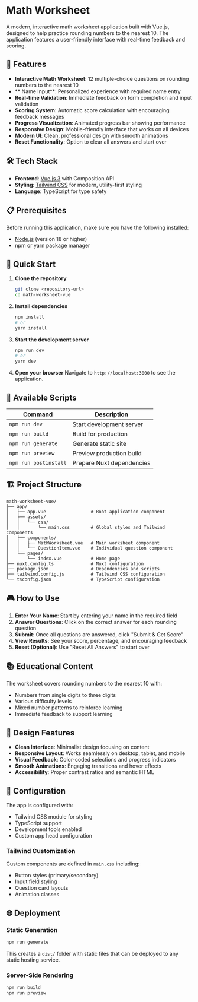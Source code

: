 # Math Worksheet

A modern, interactive math worksheet application built with Vue.js, designed to help practice rounding numbers to the nearest 10. The application features a user-friendly interface with real-time feedback and scoring.

## 🎯 Features

-  **Interactive Math Worksheet**: 12 multiple-choice questions on rounding numbers to the nearest 10
-  ** Name Input**: Personalized experience with required name entry
-  **Real-time Validation**: Immediate feedback on form completion and input validation
-  **Scoring System**: Automatic score calculation with encouraging feedback messages
-  **Progress Visualization**: Animated progress bar showing performance
-  **Responsive Design**: Mobile-friendly interface that works on all devices
-  **Modern UI**: Clean, professional design with smooth animations
-  **Reset Functionality**: Option to clear all answers and start over

## 🛠 Tech Stack

-  **Frontend**: [Vue.js 3](https://vuejs.org/) with Composition API
-  **Styling**: [Tailwind CSS](https://tailwindcss.com/) for modern, utility-first styling
-  **Language**: TypeScript for type safety

## 📋 Prerequisites

Before running this application, make sure you have the following installed:

-  [Node.js](https://nodejs.org/) (version 18 or higher)
-  npm or yarn package manager

## 🚀 Quick Start

1. **Clone the repository**

   ```bash
   git clone <repository-url>
   cd math-worksheet-vue
   ```

2. **Install dependencies**

   ```bash
   npm install
   # or
   yarn install
   ```

3. **Start the development server**

   ```bash
   npm run dev
   # or
   yarn dev
   ```

4. **Open your browser**
   Navigate to `http://localhost:3000` to see the application.

## 📝 Available Scripts

| Command               | Description               |
| --------------------- | ------------------------- |
| `npm run dev`         | Start development server  |
| `npm run build`       | Build for production      |
| `npm run generate`    | Generate static site      |
| `npm run preview`     | Preview production build  |
| `npm run postinstall` | Prepare Nuxt dependencies |

## 🏗 Project Structure

```
math-worksheet-vue/
├── app/
│   ├── app.vue                 # Root application component
│   ├── assets/
│   │   └── css/
│   │       └── main.css        # Global styles and Tailwind components
│   ├── components/
│   │   ├── MathWorksheet.vue   # Main worksheet component
│   │   └── QuestionItem.vue    # Individual question component
│   └── pages/
│       └── index.vue           # Home page
├── nuxt.config.ts              # Nuxt configuration
├── package.json                # Dependencies and scripts
├── tailwind.config.js          # Tailwind CSS configuration
└── tsconfig.json               # TypeScript configuration
```

## 🎮 How to Use

1. **Enter Your Name**: Start by entering your name in the required field
2. **Answer Questions**: Click on the correct answer for each rounding question
3. **Submit**: Once all questions are answered, click "Submit & Get Score"
4. **View Results**: See your score, percentage, and encouraging feedback
5. **Reset (Optional)**: Use "Reset All Answers" to start over

## 📚 Educational Content

The worksheet covers rounding numbers to the nearest 10 with:

-  Numbers from single digits to three digits
-  Various difficulty levels
-  Mixed number patterns to reinforce learning
-  Immediate feedback to support learning

## 🎨 Design Features

-  **Clean Interface**: Minimalist design focusing on content
-  **Responsive Layout**: Works seamlessly on desktop, tablet, and mobile
-  **Visual Feedback**: Color-coded selections and progress indicators
-  **Smooth Animations**: Engaging transitions and hover effects
-  **Accessibility**: Proper contrast ratios and semantic HTML

## 🔧 Configuration

The app is configured with:

-  Tailwind CSS module for styling
-  TypeScript support
-  Development tools enabled
-  Custom app head configuration

### Tailwind Customization

Custom components are defined in `main.css` including:

-  Button styles (primary/secondary)
-  Input field styling
-  Question card layouts
-  Animation classes

## 🌐 Deployment

### Static Generation

```bash
npm run generate
```

This creates a `dist/` folder with static files that can be deployed to any static hosting service.

### Server-Side Rendering

```bash
npm run build
npm run preview
```
